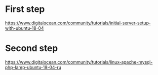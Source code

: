 # First step
https://www.digitalocean.com/community/tutorials/initial-server-setup-with-ubuntu-18-04
# Second step
https://www.digitalocean.com/community/tutorials/linux-apache-mysql-php-lamp-ubuntu-18-04-ru

